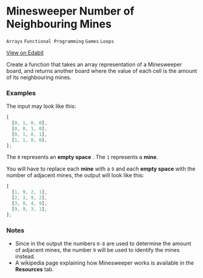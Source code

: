 # Minesweeper Number of Neighbouring Mines

`Arrays` `Functional Programming` `Games` `Loops`

[View on Edabit](https://edabit.com/challenge/Hs9MayvcfE7gHzuLT)

Create a function that takes an array representation of a Minesweeper board, and returns another board where the value of each cell is the amount of its neighbouring mines.

### Examples

The input may look like this:

```js
[
  [0, 1, 0, 0],
  [0, 0, 1, 0],
  [0, 1, 0, 1],
  [1, 1, 0, 0],
];
```

The `0` represents an **empty space** . The `1` represents a **mine**.

You will have to replace each **mine** with a `9` and each **empty space** with the number of adjacent mines, the output will look like this:

```js
[
  [1, 9, 2, 1],
  [2, 3, 9, 2],
  [3, 9, 4, 9],
  [9, 9, 3, 1],
];
```

### Notes

- Since in the output the numbers `0-8` are used to determine the amount of adjacent mines, the number `9` will be used to identify the mines instead.
- A wikipedia page explaining how Minesweeper works is available in the **Resources** tab.
